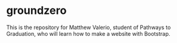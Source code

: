 groundzero
==========
This is the repository for Matthew Valerio, student of Pathways to Graduation, who will learn how to make a website with Bootstrap.
